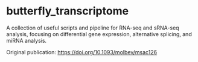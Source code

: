 # butterfly_transcriptome

A collection of useful scripts and pipeline for RNA-seq and sRNA-seq analysis, focusing on differential gene expression, alternative splicing, and miRNA analysis.

Original publication: https://doi.org/10.1093/molbev/msac126
